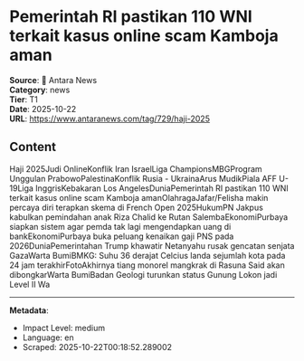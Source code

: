 # Pemerintah RI pastikan 110 WNI terkait kasus online scam Kamboja aman

**Source**: 📰 Antara News  
**Category**: news  
**Tier**: T1  
**Date**: 2025-10-22  
**URL**: https://www.antaranews.com/tag/729/haji-2025

## Content

Haji 2025Judi OnlineKonflik Iran IsraelLiga ChampionsMBGProgram Unggulan PrabowoPalestinaKonflik Rusia - UkrainaArus MudikPiala AFF U-19Liga InggrisKebakaran Los AngelesDuniaPemerintah RI pastikan 110 WNI terkait kasus online scam Kamboja amanOlahragaJafar/Felisha makin percaya diri terapkan skema di French Open 2025HukumPN Jakpus kabulkan pemindahan anak Riza Chalid ke Rutan SalembaEkonomiPurbaya siapkan sistem agar pemda tak lagi mengendapkan uang di bankEkonomiPurbaya buka peluang kenaikan gaji PNS pada 2026DuniaPemerintahan Trump khawatir Netanyahu rusak gencatan senjata GazaWarta BumiBMKG: Suhu 36 derajat Celcius landa sejumlah kota pada 24 jam terakhirFotoAkhirnya tiang monorel mangkrak di Rasuna Said akan dibongkarWarta BumiBadan Geologi turunkan status Gunung Lokon jadi Level II Wa

---

**Metadata**:
- Impact Level: medium
- Language: en
- Scraped: 2025-10-22T00:18:52.289002
